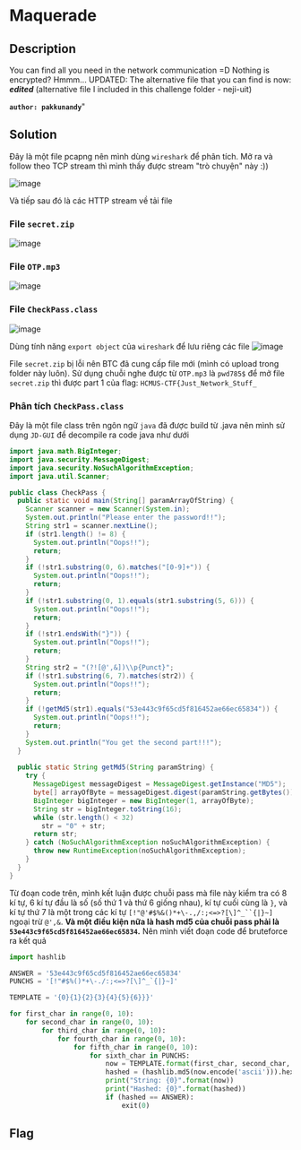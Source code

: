 # Maquerade
## Description

You can find all you need in the network communication =D 
Nothing is encrypted? Hmmm...
UPDATED: The alternative file that you can find is now: ***edited*** (alternative file I included in this challenge folder - neji-uit)

**`author: pakkunandy`**"

## Solution

Đây là một file pcapng nên mình dùng `wireshark` để phân tích. Mở ra và follow theo TCP stream thì mình thấy được stream "trò chuyện" này :))

![image](https://user-images.githubusercontent.com/59532111/120073667-86f08f00-c0c3-11eb-9c5e-5e6151d5636e.png)

Và tiếp sau đó là các HTTP stream về tải file 

### File `secret.zip`
![image](https://user-images.githubusercontent.com/59532111/120073680-996ac880-c0c3-11eb-8f6f-eacc22ad4ee5.png)

### File `OTP.mp3`
![image](https://user-images.githubusercontent.com/59532111/120073686-a25b9a00-c0c3-11eb-9e54-9eeb07569bd7.png)

### File `CheckPass.class`
![image](https://user-images.githubusercontent.com/59532111/120073697-a982a800-c0c3-11eb-9809-479537ae76bb.png)

Dùng tính năng `export object` của `wireshark` để lưu riêng các file 
![image](https://user-images.githubusercontent.com/59532111/120073712-ba331e00-c0c3-11eb-9980-2d152473fe1d.png)

File `secret.zip` bị lỗi nên BTC đã cung cấp file mới (mình có upload trong folder này luôn). Sử dụng chuỗi nghe được từ `OTP.mp3` là `pwd785$` để mở file `secret.zip` thì được part 1 của flag: `HCMUS-CTF{Just_Network_Stuff_`

### Phân tích `CheckPass.class`
Đây là một file class trên ngôn ngữ `java` đã được build từ .java nên mình sử dụng `JD-GUI` để decompile ra code java như dưới
```java
import java.math.BigInteger;
import java.security.MessageDigest;
import java.security.NoSuchAlgorithmException;
import java.util.Scanner;

public class CheckPass {
  public static void main(String[] paramArrayOfString) {
    Scanner scanner = new Scanner(System.in);
    System.out.println("Please enter the password!!");
    String str1 = scanner.nextLine();
    if (str1.length() != 8) {
      System.out.println("Oops!!");
      return;
    } 
    if (!str1.substring(0, 6).matches("[0-9]+")) {
      System.out.println("Oops!!");
      return;
    } 
    if (!str1.substring(0, 1).equals(str1.substring(5, 6))) {
      System.out.println("Oops!!");
      return;
    } 
    if (!str1.endsWith("}")) {
      System.out.println("Oops!!");
      return;
    } 
    String str2 = "(?![@',&])\\p{Punct}";
    if (!str1.substring(6, 7).matches(str2)) {
      System.out.println("Oops!!");
      return;
    } 
    if (!getMd5(str1).equals("53e443c9f65cd5f816452ae66ec65834")) {
      System.out.println("Oops!!");
      return;
    } 
    System.out.println("You get the second part!!!");
  }
  
  public static String getMd5(String paramString) {
    try {
      MessageDigest messageDigest = MessageDigest.getInstance("MD5");
      byte[] arrayOfByte = messageDigest.digest(paramString.getBytes());
      BigInteger bigInteger = new BigInteger(1, arrayOfByte);
      String str = bigInteger.toString(16);
      while (str.length() < 32)
        str = "0" + str; 
      return str;
    } catch (NoSuchAlgorithmException noSuchAlgorithmException) {
      throw new RuntimeException(noSuchAlgorithmException);
    } 
  }
}
```

Từ đoạn code trên, mình kết luận được chuỗi pass mà file này kiểm tra có 8 kí tự, 6 kí tự đầu là số (số thứ 1 và thứ 6 giống nhau), kí tự cuối cùng là `}`, và kí tự thứ 7 là một trong các kí tự `[!"@'#$%&()*+\-.,/:;<=>?[\]^_``{|}~]` ngoại trừ `@',&`.
**Và một điều kiện nữa là hash md5 của chuỗi pass phải là `53e443c9f65cd5f816452ae66ec65834`.**
Nên mình viết đoạn code để bruteforce ra kết quả

```python
import hashlib

ANSWER = '53e443c9f65cd5f816452ae66ec65834'
PUNCHS = '[!"#$%()*+\-./:;<=>?[\]^_`{|}~]'

TEMPLATE = '{0}{1}{2}{3}{4}{5}{6}}}'

for first_char in range(0, 10):
    for second_char in range(0, 10):
        for third_char in range(0, 10):
            for fourth_char in range(0, 10):
                for fifth_char in range(0, 10):
                    for sixth_char in PUNCHS:
                        now = TEMPLATE.format(first_char, second_char, third_char, fourth_char, fifth_char, first_char, sixth_char)
                        hashed = (hashlib.md5(now.encode('ascii'))).hexdigest()
                        print("String: {0}".format(now))
                        print("Hashed: {0}".format(hashed))
                        if (hashed == ANSWER):
                            exit(0)
```

## Flag
